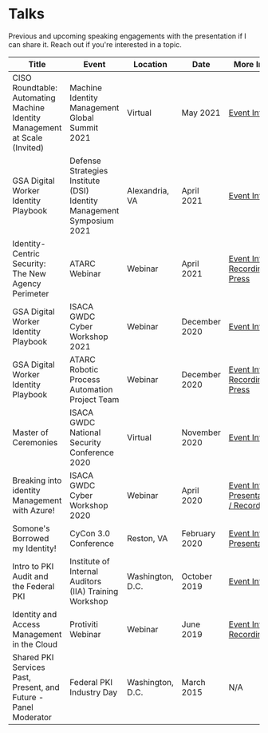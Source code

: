# Talks

Previous and upcoming speaking engagements with the presentation if I can share it. Reach out if you're interested in a topic.

| Title | Event | Location | Date | More Info |
| ----- | ----- | -------- | ---- | --------- |
| CISO Roundtable: Automating Machine Identity Management at Scale (Invited) | Machine Identity Management Global Summit 2021 | Virtual | May 2021 | [Event Info](2105-VenafiSummit.md)
GSA Digital Worker Identity Playbook | Defense Strategies Institute (DSI) Identity Management Symposium 2021 | Alexandria, VA | April 2021 | [Event Info](2104-DSIIDMGSADWPlaybook.md) |
| Identity-Centric Security: The New Agency Perimeter | ATARC Webinar | Webinar | April 2021 | [Event Info / Recording / Press](2104-ATARCIdentity.md) |
| GSA Digital Worker Identity Playbook | ISACA GWDC Cyber Workshop 2021 | Webinar | December 2020 | [Event Info](2012-VCWGSADWPlaybook.md) |
| GSA Digital Worker Identity Playbook | ATARC Robotic Process Automation Project Team | Webinar | December 2020 | [Event Info / Recording / Press](2012-ATARCDWPlaybook.md) |
| Master of Ceremonies | ISACA GWDC National Security Conference 2020 | Virtual | November 2020 | [Event Info](2011-ISACAGWDCNatSec.md) |
| Breaking into identity Management with Azure! | ISACA GWDC Cyber Workshop 2020 | Webinar | April 2020 | [Event Info / Presentation / Recording](2004-BreakingIdentity.md) |
| Somone's Borrowed my Identity! | CyCon 3.0 Conference | Reston, VA | February 2020 | [Event Info / Presentation](2002-cycon3.md) |
| Intro to PKI Audit and the Federal PKI | Institute of Internal Auditors (IIA) Training Workshop | Washington, D.C. | October 2019 | [Event Info](1910-pkiaudit.md) |
| Identity and Access Management in the Cloud | Protiviti Webinar | Webinar | June 2019 | [Event Info / Recording](1906-prowebinar.md) |
| Shared PKI Services Past, Present, and Future - Panel Moderator | Federal PKI Industry Day | Washington, D.C. | March 2015 | N/A |
